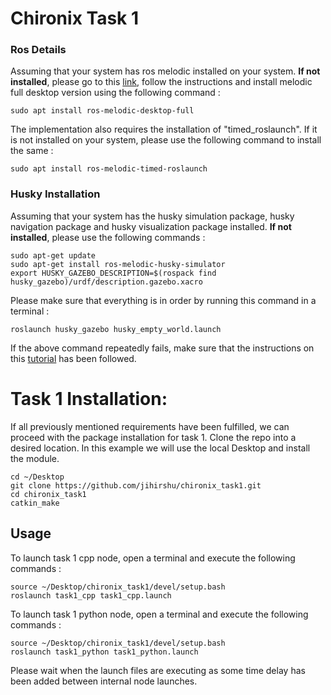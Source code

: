 # Chironix Task 1


### Ros Details
Assuming that your system has ros melodic installed on your system. <strong>If not installed</strong>, please go to this [link](http://wiki.ros.org/melodic/Installation/Ubuntu), follow the instructions and install melodic full desktop version using the following command :

	sudo apt install ros-melodic-desktop-full

The implementation also requires the installation of "timed_roslaunch". If it is not installed on your system, please use the following command to install the same : 

	sudo apt install ros-melodic-timed-roslaunch

### Husky Installation
Assuming that your system has the husky simulation package, husky navigation package and husky visualization package installed. <strong>If not installed</strong>, please use the following commands : 

	sudo apt-get update
	sudo apt-get install ros-melodic-husky-simulator
	export HUSKY_GAZEBO_DESCRIPTION=$(rospack find husky_gazebo)/urdf/description.gazebo.xacro

Please make sure that everything is in order by running this command in a terminal : 

	roslaunch husky_gazebo husky_empty_world.launch

If the above command repeatedly fails, make sure that the instructions on this [tutorial](http://wiki.ros.org/Robots/Husky) has been followed.		


# Task 1 Installation:
If all previously mentioned requirements have been fulfilled, we can proceed with the package installation for task 1. Clone the repo into a desired location. In this example we will use the local Desktop and install the module.

    cd ~/Desktop
    git clone https://github.com/jihirshu/chironix_task1.git
    cd chironix_task1
    catkin_make

## Usage

To launch task 1 cpp node, open a terminal and execute the following commands : 

    source ~/Desktop/chironix_task1/devel/setup.bash
    roslaunch task1_cpp task1_cpp.launch
    
To launch task 1 python node, open a terminal and execute the following commands : 

    source ~/Desktop/chironix_task1/devel/setup.bash
    roslaunch task1_python task1_python.launch
    
Please wait when the launch files are executing as some time delay has been added between internal node launches.
